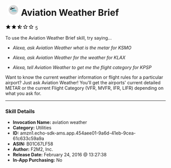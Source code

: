 # &nbsp;<img src="skill_icon" alt="Aviation Weather Brief icon" width="36"> Aviation Weather Brief
![2.7 stars](../../images/ic_star_black_18dp_1x.png)![2.7 stars](../../images/ic_star_black_18dp_1x.png)![2.7 stars](../../images/ic_star_half_black_18dp_1x.png)![2.7 stars](../../images/ic_star_border_black_18dp_1x.png)![2.7 stars](../../images/ic_star_border_black_18dp_1x.png) 5

To use the Aviation Weather Brief skill, try saying...

* *Alexa, ask Aviation Weather what is the metar for KSMO*

* *Alexa, ask Aviation Weather for the weather for KLAX*

* *Alexa, tell Aviation Weather to get me the flight category for KPSP*

Want to know the current weather information or flight rules for a particular airport?  Just ask Aviation Weather!  You'll get the airports' current detailed METAR or the current Flight Category (VFR, MVFR, IFR, LIFR)  depending on what you ask for.

***

### Skill Details

* **Invocation Name:** aviation weather
* **Category:** Utilities
* **ID:** amzn1.echo-sdk-ams.app.454aee01-9a6d-41eb-9cea-61c633c59a9a
* **ASIN:** B01C67LF58
* **Author:** F2M2, Inc.
* **Release Date:** February 24, 2016 @ 13:27:38
* **In-App Purchasing:** No
